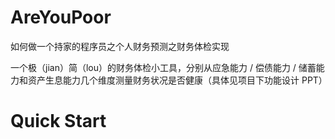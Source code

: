 # AreYouPoor
如何做一个持家的程序员之个人财务预测之财务体检实现  

一个极（jian）简（lou）的财务体检小工具，分别从应急能力 / 偿债能力 / 储蓄能力和资产生息能力几个维度测量财务状况是否健康（具体见项目下功能设计 PPT）

# Quick Start
